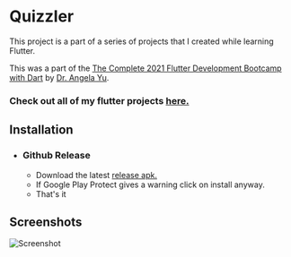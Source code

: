 # Quizzler

This project is a part of a series of projects that I created while learning Flutter.

This was a part of the [The Complete 2021 Flutter Development Bootcamp with Dart](https://www.udemy.com/course/flutter-bootcamp-with-dart/) by [Dr. Angela Yu](https://www.udemy.com/user/4b4368a3-b5c8-4529-aa65-2056ec31f37e/).

### Check out all of my flutter projects [here.](https://github.com/MrAlpha786/flutter_projects)

## Installation

- ### Github Release
  - Download the latest [release apk.](https://github.com/MrAlpha786/Quizzler/releases/latest)
  - If Google Play Protect gives a warning click on install anyway.
  - That's it

## Screenshots

![Screenshot](/../images/s01.png?raw=true "Screenshot")